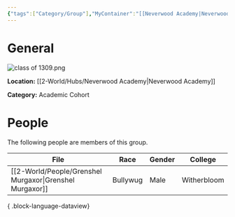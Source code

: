 ```yaml
---
{"tags":["Category/Group"],"MyContainer":"[[Neverwood Academy|Neverwood Academy]]","MyCategory":"Academic Cohort","image":"class of 1309.png","obsidianUIMode":"preview","leader":"Bob","officers":null,"members":null,"initiates":null,"faction":null,"primary_contact":null,"dg-publish":true,"dg-path":"World/Groups/Academic Cohorts/Cohort of 1309.md","permalink":"/world/groups/academic-cohorts/cohort-of-1309/","dgPassFrontmatter":true,"updated":"2025-09-29T12:15:46.000+01:00"}
---
```



# General

![class of 1309.png](/img/user/z_Assets/classLogos/class%20of%201309.png)

**Location:** [[2-World/Hubs/Neverwood Academy\|Neverwood Academy]]

**Category:** Academic Cohort 


# People

The following people are members of this group.  

| File                                                       | Race     | Gender | College     |
| ---------------------------------------------------------- | -------- | ------ | ----------- |
| [[2-World/People/Grenshel Murgaxor\|Grenshel Murgaxor]] | Bullywug | Male   | Witherbloom |

{ .block-language-dataview}